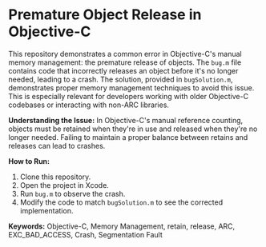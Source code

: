 # Premature Object Release in Objective-C
This repository demonstrates a common error in Objective-C's manual memory management: the premature release of objects.  The `bug.m` file contains code that incorrectly releases an object before it's no longer needed, leading to a crash. The solution, provided in `bugSolution.m`, demonstrates proper memory management techniques to avoid this issue. This is especially relevant for developers working with older Objective-C codebases or interacting with non-ARC libraries. 

**Understanding the Issue:**
In Objective-C's manual reference counting, objects must be retained when they're in use and released when they're no longer needed. Failing to maintain a proper balance between retains and releases can lead to crashes.

**How to Run:**
1. Clone this repository.
2. Open the project in Xcode.
3. Run `bug.m` to observe the crash.
4. Modify the code to match `bugSolution.m` to see the corrected implementation.

**Keywords:** Objective-C, Memory Management, retain, release, ARC, EXC_BAD_ACCESS, Crash, Segmentation Fault